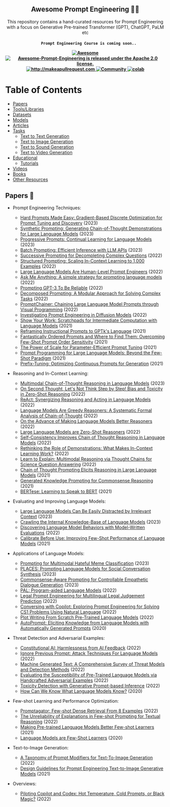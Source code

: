 <h2 align="center">Awesome Prompt Engineering 🧙‍♂️ </h2>
<p align="center">
  <p align="center"> This repository contains a hand-curated resources for Prompt Engineering with a focus on Generative Pre-trained Transformer (GPT), ChatGPT, PaLM etc

</p>


 <h4 align="center">
  
  ```
     Prompt Engineering Course is coming soon..
  ```
  
  <a href="https://awesome.re">
    <img src="https://awesome.re/badge.svg" alt="Awesome" />
  </a>
  <a href="https://github.com/promptslab/Awesome-Prompt-Engineering/blob/main/LICENSE">
    <img src="https://img.shields.io/badge/License-Apache_2.0-blue.svg" alt="Awesome-Prompt-Engineering is released under the Apache 2.0 license." />
  </a>
  <a href="http://makeapullrequest.com">
    <img src="https://img.shields.io/badge/PRs-welcome-brightgreen.svg?style=flat-square" alt="http://makeapullrequest.com" />
  </a>
  <a href="https://discord.gg/m88xfYMbK6">
    <img src="https://img.shields.io/badge/Discord-Community-orange" alt="Community" />
  </a>
  <a href="https://colab.research.google.com/drive/1f4YG9stX9aHmsmh6ZhzjekJU4X4BIynO?usp=sharing">
    <img src="https://colab.research.google.com/assets/colab-badge.svg" alt="colab" />
  </a>
</h4>


# Table of Contents

- [Papers](#papers)
- [Tools/Libraries](#tools)
- [Datasets](#datasets)
- [Models](#datasets)
- [Articles](#articles)
- [Tasks](#tasks)
  - [Text to Text Generation](#text-to-text-generation)
  - [Text to Image Generation](#text-to-image-generation)
  - [Text to Sound Generation](#text-to-sound-generation)
  - [Text to Video Generation](#text-to-video-generation)
- [Educational](#educational)
  - [Tutorials](#tutorials)
- [Videos](#videos)
- [Books](#books)
- [Other Resources](#other-resources)


## Papers 📄

- Prompt Engineering Techniques:

  - [Hard Prompts Made Easy: Gradient-Based Discrete Optimization for Prompt Tuning and Discovery](https://arxiv.org/abs/2302.03668) (2023)
  - [Synthetic Prompting: Generating Chain-of-Thought Demonstrations for Large Language Models](https://arxiv.org/abs/2302.00618) (2023)
  - [Progressive Prompts: Continual Learning for Language Models](https://arxiv.org/abs/2301.12314) (2023)
  - [Batch Prompting: Efficient Inference with LLM APIs](https://arxiv.org/abs/2301.08721) (2023)
  - [Successive Prompting for Decompleting Complex Questions](https://arxiv.org/abs/2212.04092) (2022)
  - [Structured Prompting: Scaling In-Context Learning to 1,000 Examples](https://arxiv.org/abs/2212.06713) (2022)
  - [Large Language Models Are Human-Level Prompt Engineers](https://arxiv.org/abs/2211.01910) (2022)
  - [Ask Me Anything: A simple strategy for prompting language models](https://paperswithcode.com/paper/ask-me-anything-a-simple-strategy-for) (2022)
  - [Prompting GPT-3 To Be Reliable](https://arxiv.org/abs/2210.09150) (2022)
  - [Decomposed Prompting: A Modular Approach for Solving Complex Tasks](https://arxiv.org/abs/2210.02406) (2022)
  - [PromptChainer: Chaining Large Language Model Prompts through Visual Programming](https://arxiv.org/abs/2203.06566) (2022)
  - [Investigating Prompt Engineering in Diffusion Models](https://arxiv.org/abs/2211.15462) (2022)
  - [Show Your Work: Scratchpads for Intermediate Computation with Language Models](https://arxiv.org/abs/2112.00114) (2021)
  - [Reframing Instructional Prompts to GPTk's Language](https://arxiv.org/abs/2109.07830) (2021)
  - [Fantastically Ordered Prompts and Where to Find Them: Overcoming Few-Shot Prompt Order Sensitivity](https://arxiv.org/abs/2104.08786) (2021)
  - [The Power of Scale for Parameter-Efficient Prompt Tuning](https://arxiv.org/abs/2104.08691) (2021)
  - [Prompt Programming for Large Language Models: Beyond the Few-Shot Paradigm](https://arxiv.org/abs/2102.07350) (2021)
  - [Prefix-Tuning: Optimizing Continuous Prompts for Generation](https://arxiv.org/abs/2101.00190) (2021)
  
 
- Reasoning and In-Context Learning:

  - [Multimodal Chain-of-Thought Reasoning in Language Models](https://arxiv.org/abs/2302.00923) (2023)
  - [On Second Thought, Let's Not Think Step by Step! Bias and Toxicity in Zero-Shot Reasoning](https://arxiv.org/abs/2212.08061) (2022)
  - [ReAct: Synergizing Reasoning and Acting in Language Models](https://arxiv.org/abs/2210.03629) (2022)
  - [Language Models Are Greedy Reasoners: A Systematic Formal Analysis of Chain-of-Thought](https://arxiv.org/abs/2210.01240v3) (2022)
  - [On the Advance of Making Language Models Better Reasoners](https://arxiv.org/abs/2206.02336) (2022)
  - [Large Language Models are Zero-Shot Reasoners](https://arxiv.org/abs/2205.11916) (2022)
  - [Self-Consistency Improves Chain of Thought Reasoning in Language Models](https://arxiv.org/abs/2203.11171) (2022)
  - [Rethinking the Role of Demonstrations: What Makes In-Context Learning Work?](https://arxiv.org/abs/2202.12837) (2022)
  - [Learn to Explain: Multimodal Reasoning via Thought Chains for Science Question Answering](https://arxiv.org/abs/2209.09513v2) (2022)
  - [Chain of Thought Prompting Elicits Reasoning in Large Language Models](https://arxiv.org/abs/2201.11903) (2021)
  - [Generated Knowledge Prompting for Commonsense Reasoning](https://arxiv.org/abs/2110.08387) (2021)
  - [BERTese: Learning to Speak to BERT](https://aclanthology.org/2021.eacl-main.316) (2021)
  
  
- Evaluating and Improving Language Models:


  - [Large Language Models Can Be Easily Distracted by Irrelevant Context](https://arxiv.org/abs/2302.00093) (2023)
  - [Crawling the Internal Knowledge-Base of Language Models](https://arxiv.org/abs/2301.12810) (2023)
  - [Discovering Language Model Behaviors with Model-Written Evaluations](https://arxiv.org/abs/2212.09251) (2022)
  - [Calibrate Before Use: Improving Few-Shot Performance of Language Models](https://arxiv.org/abs/2102.09690) (2021)
  
  
- Applications of Language Models:


  - [Prompting for Multimodal Hateful Meme Classification](https://arxiv.org/abs/2302.04156) (2023)
  - [PLACES: Prompting Language Models for Social Conversation Synthesis](https://arxiv.org/abs/2302.03269) (2023)
  - [Commonsense-Aware Prompting for Controllable Empathetic Dialogue Generation](https://arxiv.org/abs/2302.01441) (2023)
  - [PAL: Program-aided Language Models](https://arxiv.org/abs/2211.10435) (2022)
  - [Legal Prompt Engineering for Multilingual Legal Judgement Prediction](https://arxiv.org/abs/2212.02199) (2022)
  - [Conversing with Copilot: Exploring Prompt Engineering for Solving CS1 Problems Using Natural Language](https://arxiv.org/abs/2210.15157) (2022)
  - [Plot Writing From Scratch Pre-Trained Language Models](https://aclanthology.org/2022.inlg-main.5) (2022)
  - [AutoPrompt: Eliciting Knowledge from Language Models with Automatically Generated Prompts](https://arxiv.org/abs/2010.15980) (2020)
  
  
- Threat Detection and Adversarial Examples:


  - [Constitutional AI: Harmlessness from AI Feedback](https://arxiv.org/abs/2212.08073) (2022)
  - [Ignore Previous Prompt: Attack Techniques For Language Models](https://arxiv.org/abs/2211.09527) (2022)
  - [Machine Generated Text: A Comprehensive Survey of Threat Models and Detection Methods](https://arxiv.org/abs/2210.07321) (2022)
  - [Evaluating the Susceptibility of Pre-Trained Language Models via Handcrafted Adversarial Examples](https://arxiv.org/abs/2209.02128) (2022)
  - [Toxicity Detection with Generative Prompt-based Inference](https://arxiv.org/abs/2205.12390) (2022)
  - [How Can We Know What Language Models Know?](https://direct.mit.edu/tacl/article/doi/10.1162/tacl_a_00324/96460/How-Can-We-Know-What-Language-Models-Know) (2020)
  
  
- Few-shot Learning and Performance Optimization:


  - [Promptagator: Few-shot Dense Retrieval From 8 Examples](https://arxiv.org/abs/2209.11755) (2022)
  - [The Unreliability of Explanations in Few-shot Prompting for Textual Reasoning](https://arxiv.org/abs/2205.03401) (2022)
  - [Making Pre-trained Language Models Better Few-shot Learners](https://aclanthology.org/2021.acl-long.295) (2021)
  - [Language Models are Few-Shot Learners](https://arxiv.org/abs/2005.14165) (2020)
  
  
- Text-to-Image Generation:


  - [A Taxonomy of Prompt Modifiers for Text-To-Image Generation](https://arxiv.org/abs/2204.13988) (2022)
  - [Design Guidelines for Prompt Engineering Text-to-Image Generative Models](https://arxiv.org/abs/2109.06977) (2021)
  
  
- Overviews:

  - [Piloting Copilot and Codex: Hot Temperature, Cold Prompts, or Black Magic?](https://arxiv.org/abs/2210.14699) (2022)
